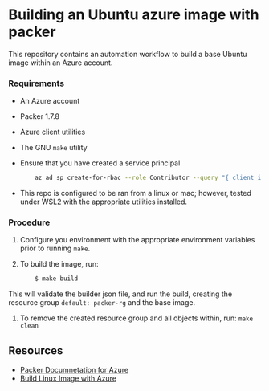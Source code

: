 # Building an Ubuntu azure image with packer

This repository contains an automation workflow to build a base Ubuntu image within an Azure account.

### Requirements

- An Azure account
- Packer 1.7.8
- Azure client utilities
- The GNU `make` utility
- Ensure that you have created a service principal

    ```bash
        az ad sp create-for-rbac --role Contributor --query "{ client_id: appId, client_secret: password, tenant_id: tenant }"
    ```
- This repo is configured to be ran from a linux or mac; however, tested under WSL2 with the appropriate utilities installed.

### Procedure

1. Configure you environment with the appropriate environment variables prior to running `make`.

1. To build the image, run:

    ```bash
        $ make build
    ```

This will validate the builder json file, and run the build, creating the resource group `default: packer-rg` and the base image.

1. To remove the created resource group and all objects within, run: `make clean`

## Resources

- [Packer Documnetation for Azure](https://www.packer.io/docs/builders/azure/arm)
- [Build Linux Image with Azure](https://docs.microsoft.com/en-us/azure/virtual-machines/linux/build-image-with-packer)
